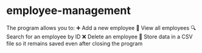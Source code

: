 # employee-management
The program allows you to:  ➕ Add a new employee  👀 View all employees  🔍 Search for an employee by ID  ❌ Delete an employee  💾 Store data in a CSV file so it remains saved even after closing the program
